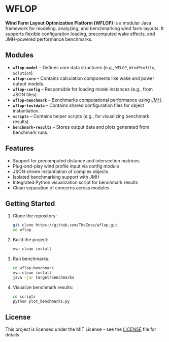 # WFLOP

**Wind Farm Layout Optimization Platform (WFLOP)** is a modular Java framework for modeling, analyzing, and benchmarking wind farm layouts. It supports flexible configuration loading, precomputed wake effects, and JMH-powered performance benchmarks.

## Modules

- **`wflop-model`** – Defines core data structures (e.g., `WFLOP`, `WindProfile`, `Solution`).
- **`wflop-core`** – Contains calculation components like wake and power output models.
- **`wflop-config`** – Responsible for loading model instances (e.g., from JSON files).
- **`wflop-benchmark`** – Benchmarks computational performance using [JMH](https://openjdk.org/projects/code-tools/jmh/).
- **`wflop-testdata`** – Contains shared configuration files for object instantiation.
- **`scripts`** – Contains helper scripts (e.g., for visualizing benchmark results).
- **`benchmark-results`** – Stores output data and plots generated from benchmark runs.

## Features

- Support for precomputed distance and intersection matrices
- Plug-and-play wind profile input via config module
- JSON-driven instantiation of complex objects
- Isolated benchmarking support with JMH
- Integrated Python visualization script for benchmark results
- Clean separation of concerns across modules

## Getting Started

1. Clone the repository:
   ```bash
   git clone https://github.com/TheZeta/wflop.git
   cd wflop
   
2. Build the project:
    ```bash
   mvn clean install
   
3. Run benchmarks:
    ```bash
   cd wflop-benchmark
   mvn clean install
   java -jar target/benchmarks
   
4. Visualize benchmark results:
    ```bash
   cd scripts
   python plot_benchmarks.py

## License
This project is licensed under the MIT License - see the [LICENSE](LICENSE) file for details
    